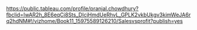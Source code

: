 https://public.tableau.com/profile/pranjal.chowdhury?fbclid=IwAR2h_8E6eqCi8Sts_DIcjHmdUeRhvL_GPLK2vkbUkgv3kimWeJA6rq2hdNM#!/vizhome/Book11_15975589126210/Salesvsprofit?publish=yes
